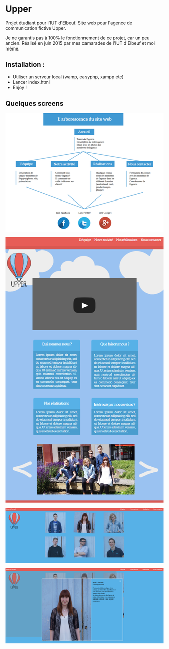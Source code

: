 # Upper
Projet étudiant pour l'IUT d'Elbeuf. Site web pour l'agence de communication fictive Upper.

Je ne garantis pas à 100% le fonctionnement de ce projet, car un peu ancien. 
Réalisé en juin 2015 par mes camarades de l'IUT d'Elbeuf et moi même.


## Installation : 
- Utiliser un serveur local (wamp, easyphp, xampp etc)
- Lancer index.html
- Enjoy !

## Quelques screens

![arbo](screens/arbo.PNG)

![maquette](screens/maquette.PNG)

![equipe](screens/equipe.PNG)

![equipe2](screens/equipe2.PNG)

